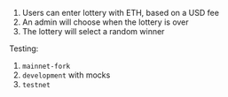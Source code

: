1. Users can enter lottery with ETH, based on a USD fee
2. An admin will choose when the lottery is over
3. The lottery will select a random winner

Testing:

1. `mainnet-fork`
2. `development` with mocks
3. `testnet`